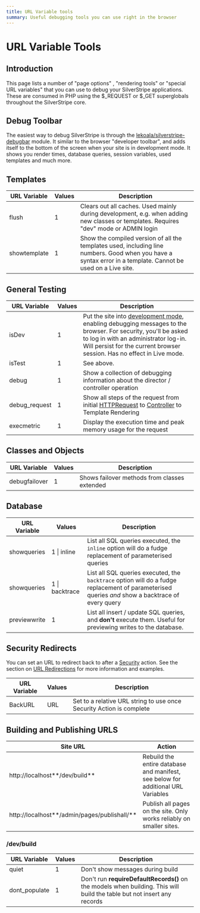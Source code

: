 ```yaml
---
title: URL Variable tools
summary: Useful debugging tools you can use right in the browser
---
```

# URL Variable Tools

## Introduction

This page lists a number of "page options" , "rendering tools" or "special URL variables" that you can use to debug your
SilverStripe applications.  These are consumed in PHP using the $_REQUEST or $_GET superglobals throughout the SilverStripe
core.

## Debug Toolbar

The easiest way to debug SilverStripe is through the
[lekoala/silverstripe-debugbar](https://github.com/lekoala/silverstripe-debugbar) module.
It similar to the browser "developer toolbar", and adds itself to the bottom of the screen
when your site is in development mode. It shows you render times, database queries,
session variables, used templates and much more.

## Templates

 | URL Variable | Values | Description |
 | ------------ | ------ | ----------- |                                        
 | flush        | 1      | Clears out all caches. Used mainly during development, e.g. when adding new classes or templates. Requires "dev" mode or ADMIN login |
 | showtemplate | 1      | Show the compiled version of all the templates used, including line numbers.  Good when you have a syntax error in a template. Cannot be used on a Live site. |

## General Testing

 | URL Variable  | Values | Description | 
 | ------------  | ------ | ----------- | 
 | isDev         | 1      | Put the site into [development mode](../), enabling debugging messages to the browser. For security, you'll be asked to log in with an administrator log-in. Will persist for the current browser session. Has no effect in Live mode. | 
 | isTest        | 1      | See above. | 
 | debug         | 1      | Show a collection of debugging information about the director / controller operation        |
 | debug_request | 1      | Show all steps of the request from initial [HTTPRequest](api:SilverStripe\Control\HTTPRequest) to [Controller](api:SilverStripe\Control\Controller) to Template Rendering  |
 | execmetric    | 1      | Display the execution time and peak memory usage for the request |  

## Classes and Objects

 | URL Variable    | Values | Description | 
 | ------------    | ------ | ----------- |
 | debugfailover   | 1      | Shows failover methods from classes extended | 

## Database

 | URL Variable | Values             | Description | 
 | ------------ | ------------------ | ----------- | 
 | showqueries  | 1 &vert; inline    | List all SQL queries executed, the `inline` option will do a fudge replacement of parameterised queries | 
 | showqueries  | 1 &vert; backtrace | List all SQL queries executed, the `backtrace` option will do a fudge replacement of parameterised queries *and* show a backtrace of every query |
 | previewwrite | 1                  | List all insert / update SQL queries, and **don't** execute them.  Useful for previewing writes to the database. | 

## Security Redirects

You can set an URL to redirect back to after a [Security](/developer_guides/security) action.  See the section on [URL
Redirections](/developer_guides/controllers/redirection) for more information and examples.

 | URL Variable | Values | Description | 
 | ------------ | ------ | ----------- | 
 | BackURL      | URL    | Set to a relative URL string to use once Security Action is complete | 

## Building and Publishing URLS

 | Site URL                                      | Action | 
 | --------------------------------------------- | ------ | 
 | http://localhost**/dev/build**                | Rebuild the entire database and manifest, see below for additional URL Variables | 
 | http://localhost**/admin/pages/publishall/**  | Publish all pages on the site. Only works reliably on smaller sites. |

###  /dev/build

 | URL Variable  | Values | Description | 
 | ------------  | ------ | ----------- | 
 | quiet         | 1      | Don't show messages during build | 
 | dont_populate | 1      | Don't run **requireDefaultRecords()** on the models when building. This will build the table but not insert any records | 

